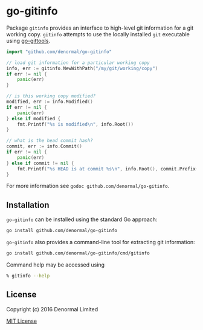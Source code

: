 # go-gitinfo

Package `gitinfo` provides an interface to high-level git information for a
git working copy. `gitinfo` attempts to use the locally installed
`git` executable using [go-gittools](https://github.com/denormal/go-gittools).

```go
import "github.com/denormal/go-gitinfo"

// load git information for a particular working copy
info, err := gitinfo.NewWithPath("/my/git/working/copy")
if err != nil {
    panic(err)
}

// is this working copy modified?
modified, err := info.Modified()
if err != nil {
    panic(err)
} else if modified {
    fmt.Printf("%s is modified\n", info.Root())
}

// what is the head commit hash?
commit, err := info.Commit()
if err != nil {
    panic(err)
} else if commit != nil {
    fmt.Printf("%s HEAD is at commit %s\n", info.Root(), commit.Prefix(8))
}
```

For more information see `godoc github.com/denormal/go-gitinfo`.

## Installation

`go-gitinfo` can be installed using the standard Go approach:

```sh
go install github.com/denormal/go-gitinfo
```

`go-gitinfo` also provides a command-line tool for extracting git information:

```sh
go install github.com/denormal/go-gitinfo/cmd/gitinfo
```

Command help may be accessed using
```sh
% gitinfo --help
```

## License

Copyright (c) 2016 Denormal Limited

[MIT License](LICENSE)
